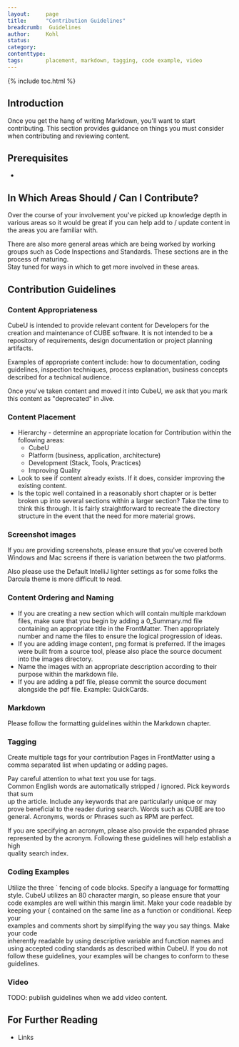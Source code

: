 ```yaml
---
layout:     page
title:      "Contribution Guidelines"
breadcrumb:  Guidelines
author:     Kohl
status:     
category:
contenttype:
tags:       placement, markdown, tagging, code example, video
---
```


{% include toc.html %}

## Introduction  
Once you get the hang of writing Markdown, you'll want to start contributing. 
This section provides guidance on things you must consider when contributing and 
reviewing content. 

## Prerequisites

 * 

## In Which Areas Should / Can I Contribute?
Over the course of your involvement you've picked up knowledge depth in various 
areas so it would be great if you can help add to / update content in the areas 
you are familiar with.  

There are also more general areas which are being worked by working groups such 
as Code Inspections and Standards. These sections are in the process of maturing.  
Stay tuned for ways in which to get more involved in these areas.  

## Contribution Guidelines

### Content Appropriateness
CubeU is intended to provide relevant content for Developers for the creation and 
maintenance of CUBE software. It is not intended to be a repository of
requirements, design documentation or project planning artifacts. 
 
Examples of appropriate content include: how to documentation, coding guidelines, 
inspection techniques, process explanation, business concepts described for a 
technical audience.  

Once you've taken content and moved it into CubeU, we ask that you mark this 
content as "deprecated" in Jive.

### Content Placement
 * Hierarchy - determine an appropriate location for Contribution within the 
   following areas: 
	* CubeU 
	* Platform (business, application, architecture)
	* Development (Stack, Tools, Practices) 
	* Improving Quality 
 * Look to see if content already exists. If it does, consider improving the 
   existing content. 
 * Is the topic well contained in a reasonably short chapter or is better broken 
   up into several sections within a larger section? Take the time to think this 
   through. It is fairly straightforward to recreate the directory structure in 
   the event that the need for more material grows.  

### Screenshot images
If you are providing screenshots, please ensure that you've covered both Windows 
and Mac screens if there is variation between the two platforms.

Also please use the Default IntelliJ lighter settings as for some folks the 
Darcula theme is more difficult to read.  

### Content Ordering and Naming 
 * If you are creating a new section which will contain multiple markdown files, 
   make sure that you begin by adding a 0_Summary.md file containing an 
   appropriate title in the FrontMatter. Then appropriately number and name the 
   files to ensure the logical progression of ideas. 
 * If you are adding image content, png format is preferred. If the images were 
   built from a source tool, please also place the source document into the 
   images directory. 
 * Name the images with an appropriate description according to their purpose 
   within the markdown file. 
 * If you are adding a pdf file, please commit the source document alongside the 
   pdf file. Example: QuickCards.  

### Markdown 
Please follow the formatting guidelines within the Markdown chapter. 

### Tagging 
Create multiple tags for your contribution Pages in FrontMatter using a comma 
separated list when updating or adding pages.  

Pay careful attention to what text you use for tags.  
Common English words are automatically stripped / ignored. Pick keywords that sum  
up the article. Include any keywords that are particularly unique or may prove 
beneficial to the reader during search. Words such as CUBE are too general. 
Acronyms, words or Phrases such as RPM are perfect. 

If you are specifying an acronym, please also provide the expanded phrase  
represented by the acronym. Following these guidelines will help establish a high  
quality search index. 

### Coding Examples 
Utilize the three ` fencing of code blocks. Specify a language for formatting 
style. CubeU utilizes an 80 character margin, so please ensure that your code 
examples are well within this margin limit. Make your code readable by  
keeping your { contained on the same line as a function or conditional. Keep your  
examples and comments short by simplifying the way you say things. Make your code  
inherently readable by using descriptive variable and function names and using 
accepted coding standards as described within CubeU. If you do not follow these 
guidelines, your examples will be changes to conform to these guidelines.   

### Video  
TODO: publish guidelines when we add video content.  

## For Further Reading

* Links